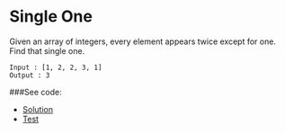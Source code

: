# Single One

Given an array of integers, every element appears twice except for one. Find that single
 one.
```
Input : [1, 2, 2, 3, 1]
Output : 3
```

###See code:
- [Solution](./__init__.py)
- [Test](./test.py)